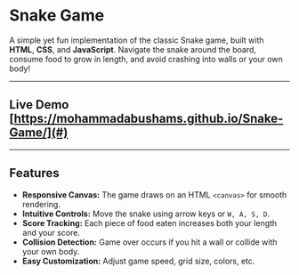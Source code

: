 # Snake Game

A simple yet fun implementation of the classic Snake game, built with **HTML**, **CSS**, and **JavaScript**. Navigate the snake around the board, consume food to grow in length, and avoid crashing into walls or your own body!

---

## Live Demo [https://mohammadabushams.github.io/Snake-Game/](#)
---

## Features

- **Responsive Canvas:** The game draws on an HTML `<canvas>` for smooth rendering.
- **Intuitive Controls:** Move the snake using arrow keys or `W, A, S, D`.
- **Score Tracking:** Each piece of food eaten increases both your length and your score.
- **Collision Detection:** Game over occurs if you hit a wall or collide with your own body.
- **Easy Customization:** Adjust game speed, grid size, colors, etc.


